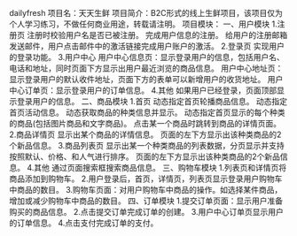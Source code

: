 dailyfresh
项目名：天天生鲜
项目简介：B2C形式的线上生鲜项目，该项目仅为个人学习练习，不做任何商业用途，转载请注明。
项目模块：
	一、用户模块
	1.注册页
	注册时校验用户名是否已被注册。
	完成用户信息的注册。
	给用户的注册邮箱发送邮件，用户点击邮件中的激活链接完成用户账户的激活。
	2.登录页
	实现用户的登录功能。
	3.用户中心
	用户中心信息页：显示登录用户的信息，包括用户名、电话和地址，同时页面下方显示出用户最近浏览的商品信息。
	用户中心地址页：显示登录用户的默认收件地址，页面下方的表单可以新增用户的收货地址。
	用户中心订单页：显示登录用户的订单信息。
	4.其他
	如果用户已经登录，页面顶部显示登录用户的信息。
	二、商品模块
	1.首页
	动态指定首页轮播商品信息。
	动态指定首页活动信息。
	动态获取商品的种类信息并显示。
	动态指定首页显示的每个种类的商品(包括图片商品和文字商品)。
	点击某一个商品时跳转到商品的详情页面。
	2.商品详情页
	显示出某个商品的详情信息。
	页面的左下方显示出该种类商品的2个新品信息。
	3.商品列表页
	显示出某一个种类商品的列表数据，分页显示并支持按照默认、价格、和人气进行排序。
	页面的左下方显示出该种类商品的2个新品信息。
	4.其他
	通过页面搜索框搜索商品信息。
	三、购物车模块
	1.列表页和详情页将商品添加到购物车。
	2.用户登录后，首页，详情页，列表页显示登录用户购物车中商品的数目。
	3.购物车页面：对用户购物车中商品的操作。如选择某件商品，增加或减少购物车中商品的数目。
	四、订单模块
	1.提交订单页面：显示用户准备购买的商品信息。
	2.点击提交订单完成订单的创建。
	3.用户中心订单页显示用户的订单信息。
	4.点击支付完成订单的支付。

